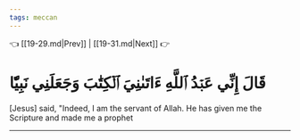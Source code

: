 ```yaml
---
tags: meccan
---
```


👈 [[19-29.md|Prev]] | [[19-31.md|Next]] 👉

# قَالَ إِنِّي عَبۡدُ ٱللَّهِ ءَاتَىٰنِيَ ٱلۡكِتَٰبَ وَجَعَلَنِي نَبِيّٗا

[Jesus] said, "Indeed, I am the servant of Allah. He has given me the Scripture and made me a prophet

---

